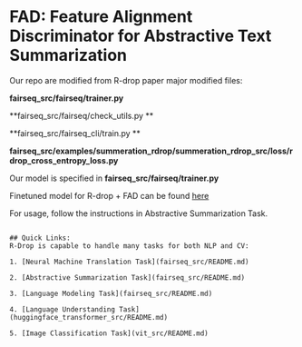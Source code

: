 # FAD: Feature Alignment Discriminator for Abstractive Text Summarization

Our repo are modified from R-drop paper
major modified files:

**fairseq\_src/fairseq/trainer.py**

**fairseq\_src/fairseq/check\_utils.py **

**fairseq\_src/fairseq_cli/train.py **

**fairseq_src/examples/summeration_rdrop/summeration_rdrop_src/loss/rdrop_cross_entropy_loss.py**

Our model is specified in **fairseq_src/fairseq/trainer.py**

Finetuned model for R-drop + FAD can be found [here](https://drive.google.com/drive/folders/1-lu4UAb3G5qVaDgmfz7ZB_jZPnqpnJyD)

For usage, follow the instructions in Abstractive Summarization Task.


```

## Quick Links:
R-Drop is capable to handle many tasks for both NLP and CV:

1. [Neural Machine Translation Task](fairseq_src/README.md)

2. [Abstractive Summarization Task](fairseq_src/README.md)

3. [Language Modeling Task](fairseq_src/README.md)

4. [Language Understanding Task](huggingface_transformer_src/README.md)

5. [Image Classification Task](vit_src/README.md)




```